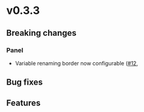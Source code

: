 # v0.3.3

## Breaking changes

### Panel
  - Variable renaming border now configurable
  ([#12](https://github.com/frontend-mafia/legolize/issues/12),


## Bug fixes

## Features